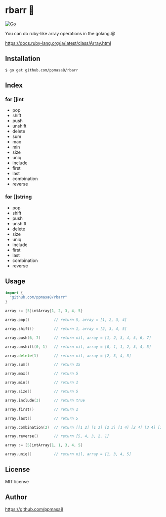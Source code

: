 # rbarr &#x1f48e;
[![Go](https://github.com/ppmasa8/rbarr/actions/workflows/go.yml/badge.svg?branch=master)](https://github.com/ppmasa8/rbarr/actions/workflows/go.yml)

You can do ruby-like array operations in the golang.&#x1f60e;

https://docs.ruby-lang.org/ja/latest/class/Array.html

## Installation
```
$ go get github.com/ppmasa8/rbarr
```

## Index
### for []int
- pop
- shift
- push
- unshift
- delete
- sum
- max
- min
- size
- uniq
- include
- first
- last
- combination
- reverse

### for []string
- pop
- shift
- push
- unshift
- delete
- size
- uniq
- include
- first
- last
- combination
- reverse

## Usage
```go
import {
  "github.com/ppmasa8/rbarr"
}

array := [5]intArray{1, 2, 3, 4, 5}

array.pop()           // return 5, array = [1, 2, 3, 4]

array.shift()         // return 1, array = [2, 3, 4, 5]

array.push(6, 7)      // return nil, array = [1, 2, 3, 4, 5, 6, 7]

array.unshift(0, 1)   // return nil, array = [0, 1, 1, 2, 3, 4, 5]

array.delete(1)       // return nil, array = [2, 3, 4, 5]

array.sum()           // return 15

array.max()           // return 5

array.min()           // return 1

array.size()          // return 5

array.include(3)      // return true

array.first()         // return 1

array.last()          // return 5

array.combination(2)  // return [[1 2] [1 3] [2 3] [1 4] [2 4] [3 4] [1 5] [2 5] [3 5] [4 5]]

array.reverse()       // return [5, 4, 3, 2, 1]

array := [5]intArray{1, 1, 3, 4, 5}

array.uniq()          // return nil, array = [1, 3, 4, 5]
```

## License
MIT license

## Author
https://github.com/ppmasa8
